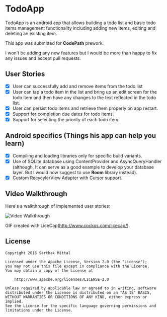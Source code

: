 # TodoApp

TodoApp is an android app that allows building a todo list and basic todo items management functionality including adding new items, editing and deleting an existing item.

This app was submitted for **CodePath** prework.

I won't be adding any new features but I would be more than happy to fix any issues and accept pull requests.

## User Stories

* [x] User can successfully add and remove items from the todo list
* [x] User can tap a todo item in the list and bring up an edit screen for the todo item and then have any changes to the text reflected in the todo list.
* [x] User can persist todo items and retrieve them properly on app restart.
* [x] Support for completion due dates for todo items.
* [x] Support for selecting the priority of each todo item.

## Android specifics (Things his app can help you learn)

* [x] Compiling and loading libraries only for specific build variants.
* [x] Use of SQLite database using ContentProvider and AsyncQueryHandler
 (although, It can serve as a good example to develop your database layer. But I would now suggest to use **Room** library instead).
* [x] Custom RecycylerView Adapter with Cursor support. 

## Video Walkthrough 

Here's a walkthrough of implemented user stories:

<img src='https://github.com/mrdevilbynature/TodoApp/blob/master/todoappvid.gif' title='Video Walkthrough' width='' alt='Video Walkthrough' />

GIF created with LiceCap(http://www.cockos.com/licecap/).

## License

    Copyright 2016 Sarthak Mittal

    Licensed under the Apache License, Version 2.0 (the "License");
    you may not use this file except in compliance with the License.
    You may obtain a copy of the License at

        http://www.apache.org/licenses/LICENSE-2.0

    Unless required by applicable law or agreed to in writing, software
    distributed under the License is distributed on an "AS IS" BASIS,
    WITHOUT WARRANTIES OR CONDITIONS OF ANY KIND, either express or implied.
    See the License for the specific language governing permissions and
    limitations under the License.
